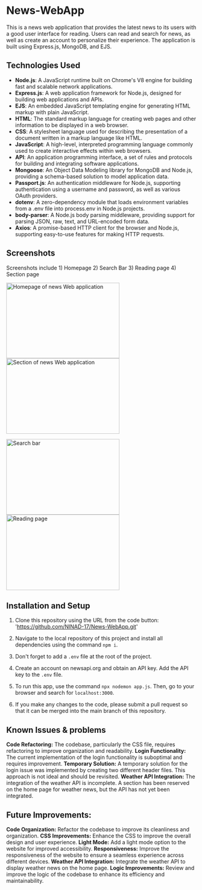 # News-WebApp

This is a news web application that provides the latest news to its users with a good user interface for reading. Users can read and search for news, as well as create an account to personalize their experience. The application is built using Express.js, MongoDB, and EJS. 


## Technologies Used

- **Node.js**: A JavaScript runtime built on Chrome's V8 engine for building fast and scalable network applications.
- **Express.js**: A web application framework for Node.js, designed for building web applications and APIs.
- **EJS**: An embedded JavaScript templating engine for generating HTML markup with plain JavaScript.
- **HTML**: The standard markup language for creating web pages and other information to be displayed in a web browser.
- **CSS**: A stylesheet language used for describing the presentation of a document written in a markup language like HTML.
- **JavaScript**: A high-level, interpreted programming language commonly used to create interactive effects within web browsers.
- **API**: An application programming interface, a set of rules and protocols for building and integrating software applications.
- **Mongoose**: An Object Data Modeling library for MongoDB and Node.js, providing a schema-based solution to model application data.
- **Passport.js**: An authentication middleware for Node.js, supporting authentication using a username and password, as well as various OAuth providers.
- **dotenv**: A zero-dependency module that loads environment variables from a .env file into process.env in Node.js projects.
- **body-parser**: A Node.js body parsing middleware, providing support for parsing JSON, raw, text, and URL-encoded form data.
- **Axios**: A promise-based HTTP client for the browser and Node.js, supporting easy-to-use features for making HTTP requests.


## Screenshots
Screenshots include 1) Homepage 2) Search Bar 3) Reading page 4) Section page

<img src="https://github.com/NINAD-17/News-WebApp/assets/94175390/bf8366e4-ea5a-4ee8-b2f6-dd9c089d0a1b" alt="Homepage of news Web application" width="300" height="200"> <img src="https://github.com/NINAD-17/News-WebApp/assets/94175390/5f057fd8-5ce3-45a0-b6b1-674b04408fad" alt="Section of news Web application" width="300" height="200">

<img src="https://github.com/NINAD-17/News-WebApp/assets/94175390/850d590c-d3ff-44cb-ad72-b866087e354b" alt="Search bar" width="300" height="200"> <img src="https://github.com/NINAD-17/News-WebApp/assets/94175390/dedabb95-fab9-4951-92a4-20f668d99b5f" alt="Reading page" width="300" height="200">

 
## Installation and Setup

1. Clone this repository using the URL from the code button: 'https://github.com/NINAD-17/News-WebApp.git'

2. Navigate to the local repository of this project and install all dependencies using the command `npm i`.

3. Don't forget to add a `.env` file at the root of the project.

4. Create an account on newsapi.org and obtain an API key. Add the API key to the `.env` file.

5. To run this app, use the command `npx nodemon app.js`. Then, go to your browser and search for `localhost:3000`.

6. If you make any changes to the code, please submit a pull request so that it can be merged into the main branch of this repository.


## Known Issues & problems

**Code Refactoring:** The codebase, particularly the CSS file, requires refactoring to improve organization and readability.
**Login Functionality:** The current implementation of the login functionality is suboptimal and requires improvement.
**Temporary Solution:** A temporary solution for the login issue was implemented by creating two different header files. This approach is not ideal and should be revisited.
**Weather API Integration:** The integration of the weather API is incomplete. A section has been reserved on the home page for weather news, but the API has not yet been integrated.


## Future Improvements:
**Code Organization:** Refactor the codebase to improve its cleanliness and organization.
**CSS Improvements:** Enhance the CSS to improve the overall design and user experience.
**Light Mode:** Add a light mode option to the website for improved accessibility.
**Responsiveness:** Improve the responsiveness of the website to ensure a seamless experience across different devices.
**Weather API Integration:** Integrate the weather API to display weather news on the home page.
**Logic Improvements:** Review and improve the logic of the codebase to enhance its efficiency and maintainability.
